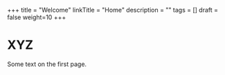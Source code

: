 +++
title = "Welcome"
linkTitle = "Home"
description = ""
tags = []
draft = false
weight=10
+++

# XYZ

Some text on the first page.
